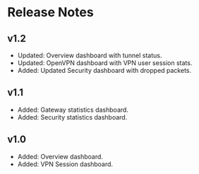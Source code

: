 # Release Notes

## v1.2
* Updated: Overview dashboard with tunnel status.
* Updated: OpenVPN dashboard with VPN user session stats.
* Added: Updated Security dashboard with dropped packets.

## v1.1
* Added: Gateway statistics dashboard.
* Added: Security statistics dashboard.

## v1.0
* Added: Overview dashboard.
* Added: VPN Session dashboard.

